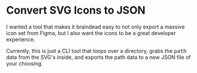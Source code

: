 # Convert SVG Icons to JSON
I wanted a tool that makes it braindead easy to not only export a massive icon set from Figma, but I also want the icons to be a great developer experience. 

Currently, this is just a CLI tool that loops over a directory, grabs the <kbd>path</kbd> data from the SVG's inside, and exports the path data to a new JSON file of your choosing. 


